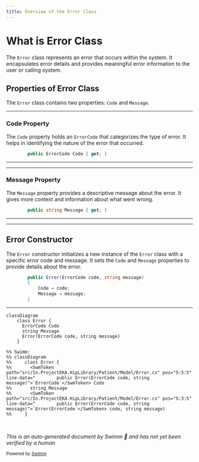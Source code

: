 ```yaml
---
title: Overview of the Error Class
---
```

# What is Error Class

The <SwmToken path="src/In.ProjectEKA.HipLibrary/Patient/Model/Error.cs" pos="5:3:3" line-data="        public Error(ErrorCode code, string message)">`Error`</SwmToken> class represents an error that occurs within the system. It encapsulates error details and provides meaningful error information to the user or calling system.

## Properties of Error Class

The <SwmToken path="src/In.ProjectEKA.HipLibrary/Patient/Model/Error.cs" pos="5:3:3" line-data="        public Error(ErrorCode code, string message)">`Error`</SwmToken> class contains two properties: <SwmToken path="src/In.ProjectEKA.HipLibrary/Patient/Model/Error.cs" pos="7:1:1" line-data="            Code = code;">`Code`</SwmToken> and <SwmToken path="src/In.ProjectEKA.HipLibrary/Patient/Model/Error.cs" pos="8:1:1" line-data="            Message = message;">`Message`</SwmToken>.

<SwmSnippet path="/src/In.ProjectEKA.HipLibrary/Patient/Model/Error.cs" line="11">

---

### Code Property

The <SwmToken path="src/In.ProjectEKA.HipLibrary/Patient/Model/Error.cs" pos="11:5:5" line-data="        public ErrorCode Code { get; }">`Code`</SwmToken> property holds an <SwmToken path="src/In.ProjectEKA.HipLibrary/Patient/Model/Error.cs" pos="11:3:3" line-data="        public ErrorCode Code { get; }">`ErrorCode`</SwmToken> that categorizes the type of error. It helps in identifying the nature of the error that occurred.

```c#
        public ErrorCode Code { get; }
```

---

</SwmSnippet>

<SwmSnippet path="/src/In.ProjectEKA.HipLibrary/Patient/Model/Error.cs" line="13">

---

### Message Property

The <SwmToken path="src/In.ProjectEKA.HipLibrary/Patient/Model/Error.cs" pos="13:5:5" line-data="        public string Message { get; }">`Message`</SwmToken> property provides a descriptive message about the error. It gives more context and information about what went wrong.

```c#
        public string Message { get; }
```

---

</SwmSnippet>

<SwmSnippet path="/src/In.ProjectEKA.HipLibrary/Patient/Model/Error.cs" line="5">

---

## Error Constructor

The <SwmToken path="src/In.ProjectEKA.HipLibrary/Patient/Model/Error.cs" pos="5:3:3" line-data="        public Error(ErrorCode code, string message)">`Error`</SwmToken> constructor initializes a new instance of the <SwmToken path="src/In.ProjectEKA.HipLibrary/Patient/Model/Error.cs" pos="5:3:3" line-data="        public Error(ErrorCode code, string message)">`Error`</SwmToken> class with a specific error code and message. It sets the <SwmToken path="src/In.ProjectEKA.HipLibrary/Patient/Model/Error.cs" pos="7:1:1" line-data="            Code = code;">`Code`</SwmToken> and <SwmToken path="src/In.ProjectEKA.HipLibrary/Patient/Model/Error.cs" pos="8:1:1" line-data="            Message = message;">`Message`</SwmToken> properties to provide details about the error.

```c#
        public Error(ErrorCode code, string message)
        {
            Code = code;
            Message = message;
        }
```

---

</SwmSnippet>

```mermaid
classDiagram
    class Error {
      ErrorCode Code
      string Message
      Error(ErrorCode code, string message)
    }

%% Swimm:
%% classDiagram
%%     class Error {
%%       <SwmToken path="src/In.ProjectEKA.HipLibrary/Patient/Model/Error.cs" pos="5:5:5" line-data="        public Error(ErrorCode code, string message)">`ErrorCode`</SwmToken> Code
%%       string Message
%%       <SwmToken path="src/In.ProjectEKA.HipLibrary/Patient/Model/Error.cs" pos="5:3:5" line-data="        public Error(ErrorCode code, string message)">`Error(ErrorCode`</SwmToken> code, string message)
%%     }
```

&nbsp;

*This is an auto-generated document by Swimm 🌊 and has not yet been verified by a human*

<SwmMeta version="3.0.0" repo-id="Z2l0aHViJTNBJTNBaGlwLXNlcnZpY2UlM0ElM0FTd2ltbS1EZW1v" repo-name="hip-service"><sup>Powered by [Swimm](/)</sup></SwmMeta>

